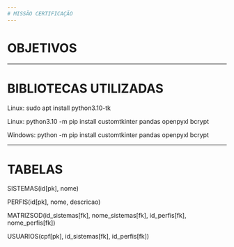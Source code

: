 ```yaml
---
# MISSÃO CERTIFICAÇÃO
---
```

# OBJETIVOS

---

# BIBLIOTECAS UTILIZADAS

Linux: sudo apt install python3.10-tk

Linux: python3.10 -m pip install customtkinter pandas openpyxl bcrypt

Windows: python -m pip install customtkinter pandas openpyxl bcrypt

---

# TABELAS

SISTEMAS(id[pk], nome)

PERFIS(id[pk], nome, descricao)

MATRIZSOD(id_sistemas[fk], nome_sistemas[fk], id_perfis[fk], nome_perfis[fk])

USUARIOS(cpf[pk], id_sistemas[fk], id_perfis[fk])
